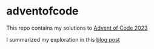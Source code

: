 # adventofcode

This repo contains my solutions to [Advent of Code 2023](https://adventofcode.com/)

I summarized my exploration in this [blog post](https://medium.com/@olivier.koch/finishing-the-advent-of-code-in-the-summer-7740d86f1a4d)

